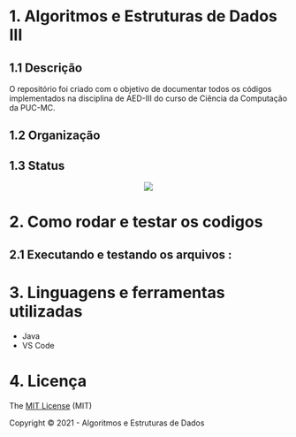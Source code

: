 # 1. Algoritmos e Estruturas de Dados III

## 1.1 Descrição

O repositório foi criado com o objetivo de documentar todos os códigos implementados na disciplina de AED-III do curso de Ciência da Computação da PUC-MC. 
## 1.2 Organização


## 1.3 Status

<p align="center">
   <img src="https://img.shields.io/badge/STATUS-EM%20DESENVOLVIMENTO-brightgreen"/>   
</p>

# 2. Como rodar e testar os codigos

## 2.1 Executando e testando os arquivos :

# 3. Linguagens e ferramentas utilizadas

* Java
* VS Code
# 4. Licença

The [MIT License](https://pt.wikipedia.org/wiki/Licen%C3%A7a_MIT) (MIT)

Copyright :copyright: 2021 - Algoritmos e Estruturas de Dados
